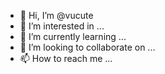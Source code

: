 - 👋 Hi, I’m @vucute
- 👀 I’m interested in ...
- 🌱 I’m currently learning ...
- 💞️ I’m looking to collaborate on ...
- 📫 How to reach me ...

<!---
vucute/vucute is a ✨ special ✨ repository because its `README.md` (this file) appears on your GitHub profile.
You can click the Preview link to take a look at your changes.
--->
